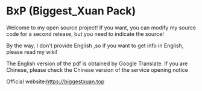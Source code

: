 # BxP (Biggest_Xuan Pack)
Welcome to my open source project!
If you want, you can modify my source code for a second release, but you need to indicate the source!  

By the way, I don't provide English ,so if you want to get info in English, please read my wiki!  

The English version of the pdf is obtained by Google Translate. If you are Chinese, please check the Chinese version of the service opening notice

Official website:https://biggestxuan.top
